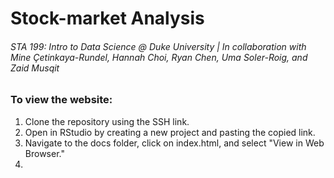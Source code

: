 # Stock-market Analysis
###### STA 199: Intro to Data Science @ Duke University | In collaboration with Mine Çetinkaya-Rundel, Hannah Choi, Ryan Chen, Uma Soler-Roig, and Zaid Musqit


### To view the website: 
1. Clone the repository using the SSH link.
2. Open in RStudio by creating a new project and pasting the copied link.
3. Navigate to the docs folder, click on index.html, and select "View in Web Browser."
4.
